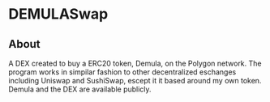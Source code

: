 # DEMULASwap

## About
A DEX created to buy a ERC20 token, Demula, on the Polygon network. The program works in simpilar fashion to other decentralized eschanges including Uniswap and SushiSwap, escept it it based around my own token. Demula and the DEX are available publicly.
